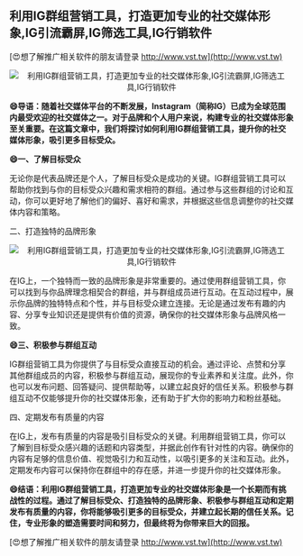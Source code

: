 ## **利用IG群组营销工具，打造更加专业的社交媒体形象,IG引流霸屏,IG筛选工具,IG行销软件**

[😍想了解推广相关软件的朋友请登录 http://www.vst.tw](http://www.vst.tw)

 <center><img src="https://vst.tw/MP4/tuiguang/png/7.png" alt="利用IG群组营销工具，打造更加专业的社交媒体形象,IG引流霸屏,IG筛选工具,IG行销软件"></center>

**😄导语：随着社交媒体平台的不断发展，Instagram（简称IG）已成为全球范围内最受欢迎的社交媒体之一。对于品牌和个人用户来说，构建专业的社交媒体形象至关重要。在这篇文章中，我们将探讨如何利用IG群组营销工具，提升你的社交媒体形象，吸引更多目标受众。**

**😄一、了解目标受众**

无论你是代表品牌还是个人，了解目标受众是成功的关键。IG群组营销工具可以帮助你找到与你的目标受众兴趣和需求相符的群组。通过参与这些群组的讨论和互动，你可以更好地了解他们的偏好、喜好和需求，并根据这些信息调整你的社交媒体内容和策略。

二、打造独特的品牌形象

 <center><img src="https://vst.tw/MP4/tuiguang/png/6.png" alt="利用IG群组营销工具，打造更加专业的社交媒体形象,IG引流霸屏,IG筛选工具,IG行销软件"></center>

在IG上，一个独特而一致的品牌形象是非常重要的。通过使用群组营销工具，你可以找到与你品牌理念相契合的群组，并与群组成员进行互动。在互动过程中，展示你品牌的独特特点和个性，并与目标受众建立连接。无论是通过发布有趣的内容、分享专业知识还是提供有价值的资源，确保你的社交媒体形象与品牌风格一致。

**😄三、积极参与群组互动**

IG群组营销工具为你提供了与目标受众直接互动的机会。通过评论、点赞和分享其他群组成员的内容，积极参与群组互动，展现你的专业素养和关注度。此外，你也可以发布问题、回答疑问、提供帮助等，以建立起良好的信任关系。积极参与群组互动不仅能够提升你的社交媒体形象，还有助于扩大你的影响力和粉丝基础。

四、定期发布有质量的内容

在IG上，发布有质量的内容是吸引目标受众的关键。利用群组营销工具，你可以了解到目标受众感兴趣的话题和内容类型，并据此创作有针对性的内容。确保你的内容有足够的信息价值、视觉吸引力和互动性，以吸引更多的关注和互动。此外，定期发布内容可以保持你在群组中的存在感，并进一步提升你的社交媒体形象。

**😄结语：利用IG群组营销工具，打造更加专业的社交媒体形象是一个长期而有挑战性的过程。通过了解目标受众、打造独特的品牌形象、积极参与群组互动和定期发布有质量的内容，你将能够吸引更多的目标受众，并建立起长期的信任关系。记住，专业形象的塑造需要时间和努力，但最终将为你带来巨大的回报。**

[😍想了解推广相关软件的朋友请登录 http://www.vst.tw](http://www.vst.tw)




